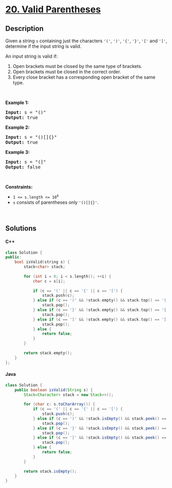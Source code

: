# [20. Valid Parentheses](https://leetcode.com/problems/valid-parentheses)

## Description

<p>Given a string <code>s</code> containing just the characters <code>&#39;(&#39;</code>, <code>&#39;)&#39;</code>, <code>&#39;{&#39;</code>, <code>&#39;}&#39;</code>, <code>&#39;[&#39;</code> and <code>&#39;]&#39;</code>, determine if the input string is valid.</p>

<p>An input string is valid if:</p>

<ol>
    <li>Open brackets must be closed by the same type of brackets.</li>
    <li>Open brackets must be closed in the correct order.</li>
    <li>Every close bracket has a corresponding open bracket of the same type.</li>
</ol>

<p>&nbsp;</p>
<p><strong class="example">Example 1:</strong></p>

<pre>
<strong>Input:</strong> s = &quot;()&quot;
<strong>Output:</strong> true
</pre>

<p><strong class="example">Example 2:</strong></p>

<pre>
<strong>Input:</strong> s = &quot;()[]{}&quot;
<strong>Output:</strong> true
</pre>

<p><strong class="example">Example 3:</strong></p>

<pre>
<strong>Input:</strong> s = &quot;(]&quot;
<strong>Output:</strong> false
</pre>

<p>&nbsp;</p>
<p><strong>Constraints:</strong></p>

<ul>
    <li><code>1 &lt;= s.length &lt;= 10<sup>4</sup></code></li>
    <li><code>s</code> consists of parentheses only <code>&#39;()[]{}&#39;</code>.</li>
</ul>
<p>&nbsp;</p>

## Solutions

<!-- tabs:start -->

#### C++

```cpp
class Solution {
public:
    bool isValid(string s) {
        stack<char> stack;
        
        for (int i = 0; i < s.length(); ++i) {
            char c = s[i];
            
            if (c == '(' || c == '{' || c == '[') {
                stack.push(c);
            } else if (c == ')' && !stack.empty() && stack.top() == '(') {
                stack.pop();
            } else if (c == '}' && !stack.empty() && stack.top() == '{') {
                stack.pop();
            } else if (c == ']' && !stack.empty() && stack.top() == '[') {
                stack.pop();
            } else {
                return false;
            }
        }
        
        return stack.empty();
    }
};
```

#### Java

```java
class Solution {
    public boolean isValid(String s) {
        Stack<Character> stack = new Stack<>();
        
        for (char c: s.toCharArray()) {
            if (c == '(' || c == '{' || c == '[') {
                stack.push(c);
            } else if (c == ')' && !stack.isEmpty() && stack.peek() == '(') {
                stack.pop();
            } else if (c == '}' && !stack.isEmpty() && stack.peek() == '{') {
                stack.pop();
            } else if (c == ']' && !stack.isEmpty() && stack.peek() == '[') {
                stack.pop();
            } else {
                return false;
            }
        }
        
        return stack.isEmpty();
    }
}
```

<!-- tabs:end -->